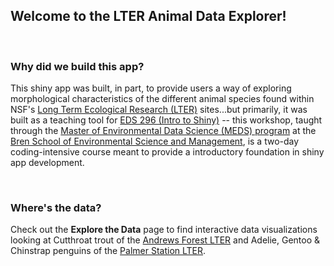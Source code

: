 ## Welcome to the LTER Animal Data Explorer!

<br>

### Why did we build this app?

This shiny app was built, in part, to provide users a way of exploring morphological characteristics of the different animal species found within NSF's [Long Term Ecological Research (LTER)](https://lternet.edu/) sites...but primarily, it was built as a teaching tool for [EDS 296 (Intro to Shiny)](https://bren.ucsb.edu/courses/eds-430) -- this workshop, taught through the [Master of Environmental Data Science (MEDS) program](https://ucsb-meds.github.io/) at the [Bren School of Environmental Science and Management](https://bren.ucsb.edu/), is a two-day coding-intensive course meant to provide a introductory foundation in shiny app development.

<br>

### Where's the data? 

Check out the **Explore the Data** page to find interactive data visualizations looking at Cutthroat trout of the [Andrews Forest LTER](https://andrewsforest.oregonstate.edu/) and Adelie, Gentoo & Chinstrap penguins of the [Palmer Station LTER](https://pallter.marine.rutgers.edu/).